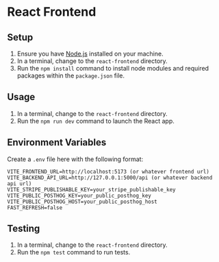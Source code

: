 # React Frontend

## Setup

1. Ensure you have [Node.js](https://nodejs.org/en/download) installed on your machine.
2. In a terminal, change to the `react-frontend` directory.
3. Run the `npm install` command to install node modules and required packages within the `package.json` file.

## Usage

1. In a terminal, change to the `react-frontend` directory.
2. Run the `npm run dev` command to launch the React app.

## Environment Variables

Create a `.env` file here with the following format:
```dotenv
VITE_FRONTEND_URL=http://localhost:5173 (or whatever frontend url)
VITE_BACKEND_API_URL=http://127.0.0.1:5000/api (or whatever backend api url)
VITE_STRIPE_PUBLISHABLE_KEY=your_stripe_publishable_key
VITE_PUBLIC_POSTHOG_KEY=your_public_posthog_key
VITE_PUBLIC_POSTHOG_HOST=your_public_posthog_host
FAST_REFRESH=false
```

## Testing

1. In a terminal, change to the `react-frontend` directory.
2. Run the `npm test` command to run tests.
